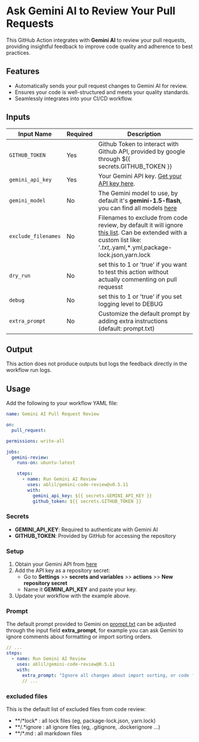 # Ask Gemini AI to Review Your Pull Requests

This GitHub Action integrates with **Gemini AI** to review your pull requests, providing insightful feedback to improve code quality and adherence to best practices.

## Features
- Automatically sends your pull request changes to Gemini AI for review.
- Ensures your code is well-structured and meets your quality standards.
- Seamlessly integrates into your CI/CD workflow.

## Inputs

| Input Name          | Required | Description                                                                                   |
|---------------------|----------|-----------------------------------------------------------------------------------------------|
| `GITHUB_TOKEN`      | Yes      | Github Token to interact with Github API, provided by google through ${{ secrets.GITHUB_TOKEN }} |
| `gemini_api_key`    | Yes      | Your Gemini API key. [Get your API key here](https://ai.google.dev/gemini-api/docs/api-key).  |
| `gemini_model`      | No       | The Gemini model to use, by default it's **gemini-1.5-flash**, you can find all models [here](https://ai.google.dev/gemini-api/docs/models/gemini) |
| `exclude_filenames` | No       | Filenames to exclude from code review, by default it will ignore [this list](#excluded-files). Can be extended with a custom list like: '*.txt,*.yaml,*.yml,package-lock.json,yarn.lock |
| `dry_run`    | No      | set this to 1 or 'true' if you want to test this action without actually commenting on pull requesst |
| `debug`    | No      | set this to 1 or 'true' if you set logging level to DEBUG |
| `extra_prompt`    | No      | Customize the default prompt by adding extra instructions (default: prompt.txt)|

## Output

This action does not produce outputs but logs the feedback directly in the workflow run logs.

## Usage

Add the following to your workflow YAML file:

```yaml
name: Gemini AI Pull Request Review

on:
  pull_request:

permissions: write-all

jobs:
  gemini-review:
    runs-on: ubuntu-latest

    steps:
      - name: Run Gemini AI Review
        uses: ablil/gemini-code-review@v0.5.11
        with:
          gemini_api_key: ${{ secrets.GEMINI_API_KEY }}
          github_token: ${{ secrets.GITHUB_TOKEN }}
```

### Secrets

* **GEMINI_API_KEY**: Required to authenticate with Gemini AI
* **GITHUB_TOKEN**: Provided by GitHub for accessing the repository

### Setup

1. Obtain your Gemini API from [here]()
2. Add the API key as a repository secret:
   * Go to **Settings** >> **secrets and variables** >> **actions** >> **New repository secret**
   * Name it **GEMINI_API_KEY** and paste your key.
3. Update your workflow with the example above.

### Prompt

The default prompt provided to Gemini on [prompt.txt](prompt.txt) can be adjusted through the input field **extra_prompt**, for example you
can ask Gemini to ignore comments about formatting or import sorting orders.

```yaml
// ...
steps:
  - name: Run Gemini AI Review
    uses: ablil/gemini-code-review@0.5.11
    with:
      extra_prompt: "Ignore all changes about import sorting, or code formatting"
      // ...
```

### excluded files

This is the default list of excluded files from code review:

* **/\*lock\* : all lock files (eg, package-lock.json, yarn.lock)
* **/.\*ignore : all ignore files (eg, .gitignore, .dockerignore ...)
* **/\*.md : all markdown files
